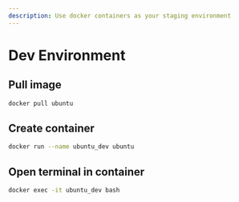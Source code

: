 ```yaml
---
description: Use docker containers as your staging environment
---
```


# Dev Environment

## Pull image

```sh
docker pull ubuntu
```

## Create container

```sh
docker run --name ubuntu_dev ubuntu
```

## Open terminal in container

```sh
docker exec -it ubuntu_dev bash
```
